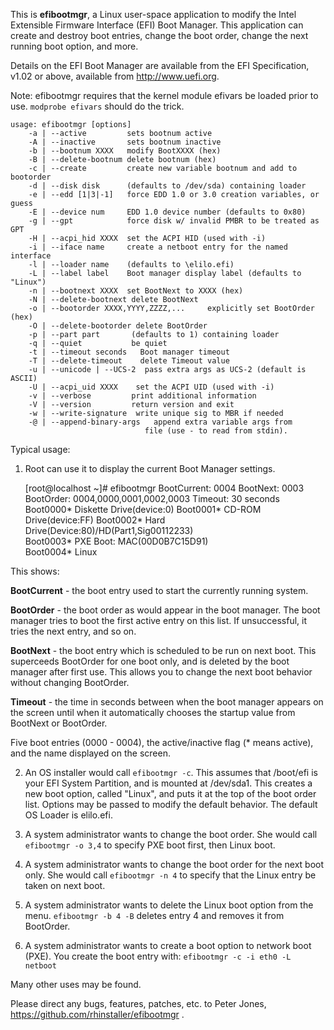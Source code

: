 This is **efibootmgr**, a Linux user-space application to modify the Intel
Extensible Firmware Interface (EFI) Boot Manager.  This application
can create and destroy boot entries, change the boot order, change
the next running boot option, and more.

Details on the EFI Boot Manager are available from the EFI
Specification, v1.02 or above, available from http://www.uefi.org.

Note: efibootmgr requires that the kernel module efivars be loaded
prior to use.  `modprobe efivars` should do the trick.

```
usage: efibootmgr [options]
	-a | --active         sets bootnum active
	-A | --inactive       sets bootnum inactive
	-b | --bootnum XXXX   modify BootXXXX (hex)
	-B | --delete-bootnum delete bootnum (hex)
	-c | --create         create new variable bootnum and add to bootorder
	-d | --disk disk      (defaults to /dev/sda) containing loader
	-e | --edd [1|3|-1]   force EDD 1.0 or 3.0 creation variables, or guess
	-E | --device num     EDD 1.0 device number (defaults to 0x80)
	-g | --gpt            force disk w/ invalid PMBR to be treated as GPT 
	-H | --acpi_hid XXXX  set the ACPI HID (used with -i)
	-i | --iface name     create a netboot entry for the named interface
	-l | --loader name    (defaults to \elilo.efi)
	-L | --label label    Boot manager display label (defaults to "Linux")
	-n | --bootnext XXXX  set BootNext to XXXX (hex)
	-N | --delete-bootnext delete BootNext
	-o | --bootorder XXXX,YYYY,ZZZZ,...     explicitly set BootOrder (hex)
	-O | --delete-bootorder delete BootOrder
	-p | --part part       (defaults to 1) containing loader
	-q | --quiet           be quiet
	-t | --timeout seconds   Boot manager timeout
	-T | --delete-timeout    delete Timeout value
	-u | --unicode | --UCS-2  pass extra args as UCS-2 (default is ASCII)
	-U | --acpi_uid XXXX    set the ACPI UID (used with -i)
	-v | --verbose         print additional information
	-V | --version         return version and exit
	-w | --write-signature  write unique sig to MBR if needed
	-@ | --append-binary-args   append extra variable args from
                              file (use - to read from stdin).
```


Typical usage:
1) Root can use it to display the current Boot Manager settings.

    [root@localhost ~]# efibootmgr
    BootCurrent: 0004
    BootNext: 0003
    BootOrder: 0004,0000,0001,0002,0003
    Timeout: 30 seconds
    Boot0000* Diskette Drive(device:0)
    Boot0001* CD-ROM Drive(device:FF) 
    Boot0002* Hard Drive(Device:80)/HD(Part1,Sig00112233)   
    Boot0003* PXE Boot: MAC(00D0B7C15D91)               
    Boot0004* Linux

  This shows:
  
  **BootCurrent** - the boot entry used to start the currently running
  system.

  **BootOrder** - the boot order as would appear in the boot manager.  The
  boot manager tries to boot the first active entry on this list.  If
  unsuccessful, it tries the next entry, and so on.

  **BootNext** - the boot entry which is scheduled to be run on next boot.
  This superceeds BootOrder for one boot only, and is deleted by the
  boot manager after first use.  This allows you to change the next boot
  behavior without changing BootOrder.

  **Timeout** - the time in seconds between when the boot manager appears
  on the screen until when it automatically chooses the startup value
  from BootNext or BootOrder.

  Five boot entries (0000 - 0004), the active/inactive flag (* means
  active), and the name displayed on the screen.


2) An OS installer would call `efibootmgr -c`.  This assumes that
   /boot/efi is your EFI System Partition, and is mounted at /dev/sda1.
   This creates a new boot option, called "Linux", and puts it at the top
   of the boot order list.  Options may be passed to modify the
   default behavior.  The default OS Loader is elilo.efi.

3) A system administrator wants to change the boot order.  She would
   call `efibootmgr -o 3,4` to specify PXE boot first, then Linux
   boot.

4) A system administrator wants to change the boot order for the next
   boot only.  She would call `efibootmgr -n 4` to specify that the
   Linux entry be taken on next boot.

5) A system administrator wants to delete the Linux boot option from
   the menu.  `efibootmgr -b 4 -B` deletes entry 4 and removes it
   from BootOrder.

6) A system administrator wants to create a boot option to network
   boot (PXE).  You create the boot entry with:
   `efibootmgr -c -i eth0 -L netboot`

Many other uses may be found.

Please direct any bugs, features, patches, etc. to Peter Jones,
https://github.com/rhinstaller/efibootmgr .


